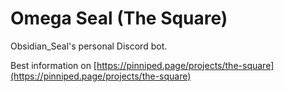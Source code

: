 # Omega Seal (The Square)
Obsidian_Seal's personal Discord bot.

Best information on [https://pinniped.page/projects/the-square](https://pinniped.page/projects/the-square)

